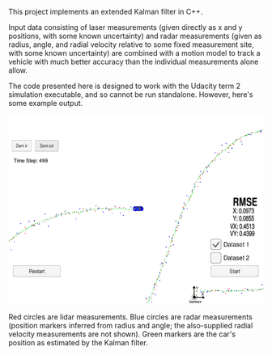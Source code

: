 [//]: # (Image References) 
[ekf_tracking]: ./ekf_tracking.png

This project implements an extended Kalman filter in C++. 

Input data consisting of laser measurements (given directly as
x and y positions, with some known uncertainty) and radar
measurements (given as radius, angle, and radial velocity 
relative to some fixed measurement site, with some known uncertainty)
are combined with a motion model to track a vehicle with much better
accuracy than the individual measurements alone allow.

The code presented here is designed to work with the
Udacity term 2 simulation executable, and so cannot be run standalone.
However, here's some example output.  

![Tracking car with EKF][ekf_tracking]

Red circles are lidar measurements.
Blue circles are radar measurements (position markers inferred from radius and angle; 
the also-supplied radial velocity measurements are not shown).
Green markers are the car's position as estimated by the Kalman filter.


